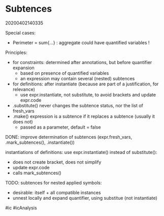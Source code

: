 Subtences
=
20200402140335

Special cases:
* Perimeter = sum{…}  : aggregate could have quantified variables !

Principles:
* for constraints: determined after annotations, but before quantifier expansion
    * based on presence of quantified variables
    * an expression may contain several (nested) subtences
* for definitions: after instantiate (because are part of a justification, for relevance) 
    * use expr.instantiate, not substitute, to avoid brackets and update expr.code
* .substitute() never changes the subtence status, nor the list of fresh_vars
* .make() expression is a subtence if it replaces a subtence (usually it does not)
    * passed as a parameter, default = false

DONE:
improve determination of subtences (expr.fresh_vars, .mark_subtences(), .instantiate())

instantiations of definitions: use expr.instantiate() instead of substitute():
* does not create bracket, does not simplify
* update expr.code
* calls mark_subtences()

TODO:
subtences for nested applied symbols: 
* desirable: itself + all compatible instances
* unnest locally and expand quantifier, using substitue (not instantiate)



#ic #icAnalysis
